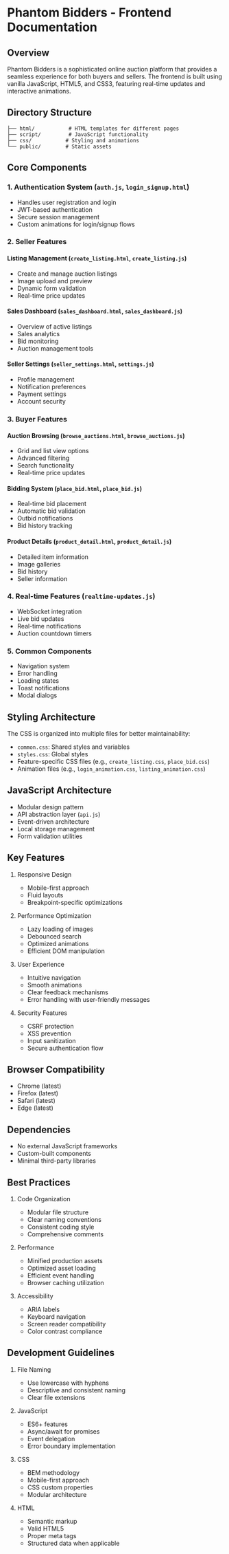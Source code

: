 # Phantom Bidders - Frontend Documentation

## Overview
Phantom Bidders is a sophisticated online auction platform that provides a seamless experience for both buyers and sellers. The frontend is built using vanilla JavaScript, HTML5, and CSS3, featuring real-time updates and interactive animations.

## Directory Structure
```
├── html/           # HTML templates for different pages
├── script/         # JavaScript functionality
├── css/           # Styling and animations
└── public/        # Static assets
```

## Core Components

### 1. Authentication System (`auth.js`, `login_signup.html`)
- Handles user registration and login
- JWT-based authentication
- Secure session management
- Custom animations for login/signup flows

### 2. Seller Features
#### Listing Management (`create_listing.html`, `create_listing.js`)
- Create and manage auction listings
- Image upload and preview
- Dynamic form validation
- Real-time price updates

#### Sales Dashboard (`sales_dashboard.html`, `sales_dashboard.js`)
- Overview of active listings
- Sales analytics
- Bid monitoring
- Auction management tools

#### Seller Settings (`seller_settings.html`, `settings.js`)
- Profile management
- Notification preferences
- Payment settings
- Account security

### 3. Buyer Features
#### Auction Browsing (`browse_auctions.html`, `browse_auctions.js`)
- Grid and list view options
- Advanced filtering
- Search functionality
- Real-time price updates

#### Bidding System (`place_bid.html`, `place_bid.js`)
- Real-time bid placement
- Automatic bid validation
- Outbid notifications
- Bid history tracking

#### Product Details (`product_detail.html`, `product_detail.js`)
- Detailed item information
- Image galleries
- Bid history
- Seller information

### 4. Real-time Features (`realtime-updates.js`)
- WebSocket integration
- Live bid updates
- Real-time notifications
- Auction countdown timers

### 5. Common Components
- Navigation system
- Error handling
- Loading states
- Toast notifications
- Modal dialogs

## Styling Architecture
The CSS is organized into multiple files for better maintainability:
- `common.css`: Shared styles and variables
- `styles.css`: Global styles
- Feature-specific CSS files (e.g., `create_listing.css`, `place_bid.css`)
- Animation files (e.g., `login_animation.css`, `listing_animation.css`)

## JavaScript Architecture
- Modular design pattern
- API abstraction layer (`api.js`)
- Event-driven architecture
- Local storage management
- Form validation utilities

## Key Features
1. Responsive Design
   - Mobile-first approach
   - Fluid layouts
   - Breakpoint-specific optimizations

2. Performance Optimization
   - Lazy loading of images
   - Debounced search
   - Optimized animations
   - Efficient DOM manipulation

3. User Experience
   - Intuitive navigation
   - Smooth animations
   - Clear feedback mechanisms
   - Error handling with user-friendly messages

4. Security Features
   - CSRF protection
   - XSS prevention
   - Input sanitization
   - Secure authentication flow

## Browser Compatibility
- Chrome (latest)
- Firefox (latest)
- Safari (latest)
- Edge (latest)

## Dependencies
- No external JavaScript frameworks
- Custom-built components
- Minimal third-party libraries

## Best Practices
1. Code Organization
   - Modular file structure
   - Clear naming conventions
   - Consistent coding style
   - Comprehensive comments

2. Performance
   - Minified production assets
   - Optimized asset loading
   - Efficient event handling
   - Browser caching utilization

3. Accessibility
   - ARIA labels
   - Keyboard navigation
   - Screen reader compatibility
   - Color contrast compliance

## Development Guidelines
1. File Naming
   - Use lowercase with hyphens
   - Descriptive and consistent naming
   - Clear file extensions

2. JavaScript
   - ES6+ features
   - Async/await for promises
   - Event delegation
   - Error boundary implementation

3. CSS
   - BEM methodology
   - Mobile-first approach
   - CSS custom properties
   - Modular architecture

4. HTML
   - Semantic markup
   - Valid HTML5
   - Proper meta tags
   - Structured data when applicable